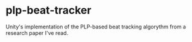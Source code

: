 # plp-beat-tracker
Unity's implementation of the PLP-based beat tracking algorythm from a research paper I've read.
